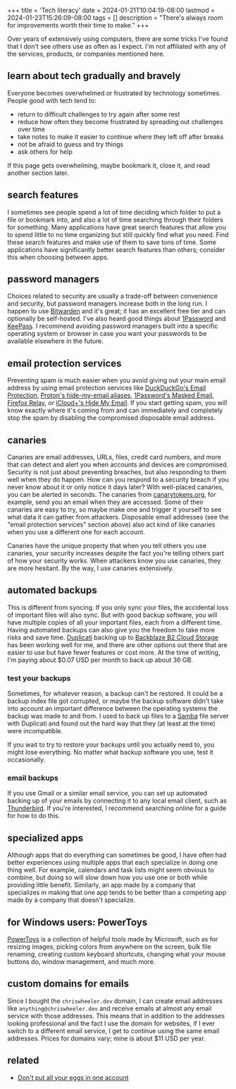 +++
title = 'Tech literacy'
date = 2024-01-21T10:04:19-08:00
lastmod = 2024-01-23T15:26:09-08:00
tags = []
description = "There's always room for improvements worth their time to make."
+++

Over years of extensively using computers, there are some tricks I've found that I don't see others use as often as I expect. I'm not affiliated with any of the services, products, or companies mentioned here.

## learn about tech gradually and bravely

Everyone becomes overwhelmed or frustrated by technology sometimes. People good with tech tend to:

* return to difficult challenges to try again after some rest
* reduce how often they become frustrated by spreading out challenges over time
* take notes to make it easier to continue where they left off after breaks
* not be afraid to guess and try things
* ask others for help

If this page gets overwhelming, maybe bookmark it, close it, and read another section later.

## search features

I sometimes see people spend a lot of time deciding which folder to put a file or bookmark into, and also a lot of time searching through their folders for something. Many applications have great search features that allow you to spend little to no time organizing but still quickly find what you need. Find these search features and make use of them to save tons of time. Some applications have significantly better search features than others; consider this when choosing between apps.

## password managers

Choices related to security are usually a trade-off between convenience and security, but password managers increase both in the long run. I happen to use [Bitwarden](https://bitwarden.com/) and it's great; it has an excellent free tier and can optionally be self-hosted. I've also heard good things about [1Password](https://1password.com/) and [KeePass](https://keepass.info/). I recommend avoiding password managers built into a specific operating system or browser in case you want your passwords to be available elsewhere in the future.

## email protection services

Preventing spam is much easier when you avoid giving out your main email address by using email protection services like [DuckDuckGo's Email Protection](https://duckduckgo.com/email), [Proton's hide-my-email aliases](https://proton.me/pass/aliases), [1Password's Masked Email](https://1password.com/fastmail/), [Firefox Relay](https://relay.firefox.com/), or [iCloud+'s Hide My Email](https://support.apple.com/en-us/105078). If you start getting spam, you will know exactly where it's coming from and can immediately and completely stop the spam by disabling the compromised disposable email address.

## canaries

Canaries are email addresses, URLs, files, credit card numbers, and more that can detect and alert you when accounts and devices are compromised. Security is not just about preventing breaches, but also responding to them well when they do happen. How can you respond to a security breach if you never know about it or only notice it days later? With well-placed canaries, you can be alerted in seconds. The canaries from [canarytokens.org](https://canarytokens.org/generate), for example, send you an email when they are accessed. Some of their canaries are easy to try, so maybe make one and trigger it yourself to see what data it can gather from attackers. Disposable email addresses (see the "email protection services" section above) also act kind of like canaries when you use a different one for each account.

Canaries have the unique property that when you tell others you use canaries, your security increases despite the fact you're telling others part of how your security works. When attackers know you use canaries, they are more hesitant. By the way, I use canaries extensively.

## automated backups

This is different from syncing. If you only sync your files, the accidental loss of important files will also sync. But with good backup software, you will have multiple copies of all your important files, each from a different time. Having automated backups can also give you the freedom to take more risks and save time. [Duplicati](https://www.duplicati.com/) backing up to [Backblaze B2 Cloud Storage](https://www.backblaze.com/) has been working well for me, and there are other options out there that are easier to use but have fewer features or cost more. At the time of writing, I'm paying about $0.07 USD per month to back up about 36 GB.

### test your backups

Sometimes, for whatever reason, a backup can't be restored. It could be a backup index file got corrupted, or maybe the backup software didn't take into account an important difference between the operating systems the backup was made to and from. I used to back up files to a [Samba](https://en.wikipedia.org/wiki/Samba_(software)) file server with Duplicati and found out the hard way that they (at least at the time) were incompatible.

If you wait to try to restore your backups until you actually need to, you might lose everything. No matter what backup software you use, test it occasionally.

### email backups

If you use Gmail or a similar email service, you can set up automated backing up of your emails by connecting it to any local email client, such as [Thunderbird](https://www.thunderbird.net). If you're interested, I recommend searching online for a guide for how to do this.

## specialized apps

Although apps that do everything can sometimes be good, I have often had better experiences using multiple apps that each specialize in doing one thing well. For example, calendars and task lists might seem obvious to combine, but doing so will slow down how you use one or both while providing little benefit. Similarly, an app made by a company that specializes in making that one app tends to be better than a competing app made by a company that doesn't specialize.

## for Windows users: PowerToys

[PowerToys](https://www.fourth-wall.co.uk/post/powertoys-11-awesome-features-microsoft-won-t-add-to-windows) is a collection of helpful tools made by Microsoft, such as for resizing images, picking colors from anywhere on the screen, bulk file renaming, creating custom keyboard shortcuts, changing what your mouse buttons do, window management, and much more.

## custom domains for emails

Since I bought the `chriswheeler.dev` domain, I can create email addresses like `anything@chriswheeler.dev` and receive emails at almost any email service with those addresses. This means that in addition to the addresses looking professional and the fact I use the domain for websites, if I ever switch to a different email service, I get to continue using the same email addresses. Prices for domains vary; mine is about $11 USD per year.

## related

* [Don't put all your eggs in one account](/dont-put-all-your-eggs-in-one-account)
